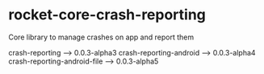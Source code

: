 # rocket-core-crash-reporting
Core library to manage crashes on app and report them


crash-reporting --> 0.0.3-alpha3
crash-reporting-android --> 0.0.3-alpha4
crash-reporting-android-file --> 0.0.3-alpha5
